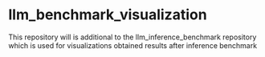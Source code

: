 # llm_benchmark_visualization
This repository will is additional to the llm_inference_benchmark repository which is used for visualizations obtained results after inference benchmark
